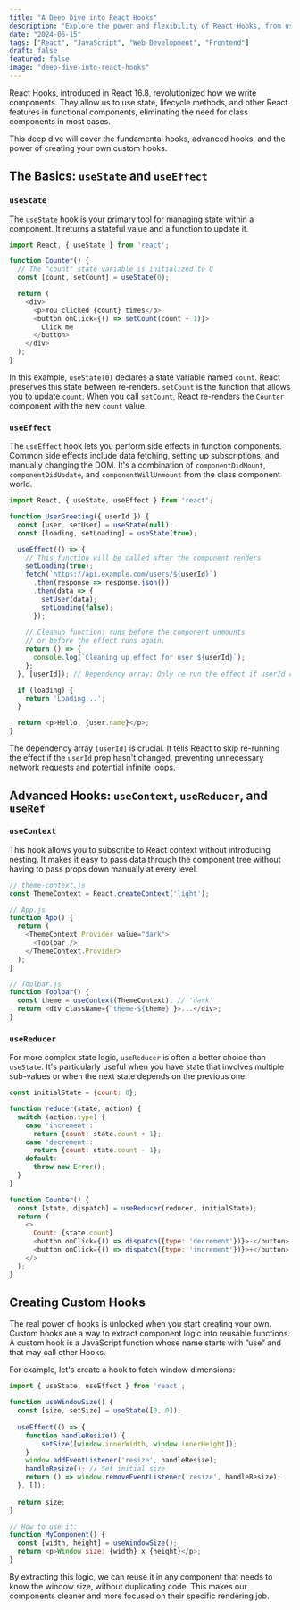 ```yaml
---
title: "A Deep Dive into React Hooks"
description: "Explore the power and flexibility of React Hooks, from useState and useEffect to creating your own custom hooks for maximum code reusability."
date: "2024-06-15"
tags: ["React", "JavaScript", "Web Development", "Frontend"]
draft: false
featured: false
image: "deep-dive-into-react-hooks"
---
```


React Hooks, introduced in React 16.8, revolutionized how we write components. They allow us to use state, lifecycle methods, and other React features in functional components, eliminating the need for class components in most cases.

This deep dive will cover the fundamental hooks, advanced hooks, and the power of creating your own custom hooks.

## The Basics: `useState` and `useEffect`

### `useState`

The `useState` hook is your primary tool for managing state within a component. It returns a stateful value and a function to update it.

```javascript
import React, { useState } from 'react';

function Counter() {
  // The "count" state variable is initialized to 0
  const [count, setCount] = useState(0);

  return (
    <div>
      <p>You clicked {count} times</p>
      <button onClick={() => setCount(count + 1)}>
        Click me
      </button>
    </div>
  );
}
```
In this example, `useState(0)` declares a state variable named `count`. React preserves this state between re-renders. `setCount` is the function that allows you to update `count`. When you call `setCount`, React re-renders the `Counter` component with the new `count` value.

### `useEffect`

The `useEffect` hook lets you perform side effects in function components. Common side effects include data fetching, setting up subscriptions, and manually changing the DOM. It's a combination of `componentDidMount`, `componentDidUpdate`, and `componentWillUnmount` from the class component world.

```javascript
import React, { useState, useEffect } from 'react';

function UserGreeting({ userId }) {
  const [user, setUser] = useState(null);
  const [loading, setLoading] = useState(true);

  useEffect(() => {
    // This function will be called after the component renders
    setLoading(true);
    fetch(`https://api.example.com/users/${userId}`)
      .then(response => response.json())
      .then(data => {
        setUser(data);
        setLoading(false);
      });
    
    // Cleanup function: runs before the component unmounts
    // or before the effect runs again.
    return () => {
      console.log(`Cleaning up effect for user ${userId}`);
    };
  }, [userId]); // Dependency array: Only re-run the effect if userId changes

  if (loading) {
    return 'Loading...';
  }

  return <p>Hello, {user.name}</p>;
}
```
The dependency array `[userId]` is crucial. It tells React to skip re-running the effect if the `userId` prop hasn't changed, preventing unnecessary network requests and potential infinite loops.

## Advanced Hooks: `useContext`, `useReducer`, and `useRef`

### `useContext`
This hook allows you to subscribe to React context without introducing nesting. It makes it easy to pass data through the component tree without having to pass props down manually at every level.

```javascript
// theme-context.js
const ThemeContext = React.createContext('light');

// App.js
function App() {
  return (
    <ThemeContext.Provider value="dark">
      <Toolbar />
    </ThemeContext.Provider>
  );
}

// Toolbar.js
function Toolbar() {
  const theme = useContext(ThemeContext); // 'dark'
  return <div className={`theme-${theme}`}>...</div>;
}
```

### `useReducer`
For more complex state logic, `useReducer` is often a better choice than `useState`. It's particularly useful when you have state that involves multiple sub-values or when the next state depends on the previous one.

```javascript
const initialState = {count: 0};

function reducer(state, action) {
  switch (action.type) {
    case 'increment':
      return {count: state.count + 1};
    case 'decrement':
      return {count: state.count - 1};
    default:
      throw new Error();
  }
}

function Counter() {
  const [state, dispatch] = useReducer(reducer, initialState);
  return (
    <>
      Count: {state.count}
      <button onClick={() => dispatch({type: 'decrement'})}>-</button>
      <button onClick={() => dispatch({type: 'increment'})}>+</button>
    </>
  );
}
```

## Creating Custom Hooks

The real power of hooks is unlocked when you start creating your own. Custom hooks are a way to extract component logic into reusable functions. A custom hook is a JavaScript function whose name starts with ”use” and that may call other Hooks.

For example, let's create a hook to fetch window dimensions:

```javascript
import { useState, useEffect } from 'react';

function useWindowSize() {
  const [size, setSize] = useState([0, 0]);
  
  useEffect(() => {
    function handleResize() {
        setSize([window.innerWidth, window.innerHeight]);
    }
    window.addEventListener('resize', handleResize);
    handleResize(); // Set initial size
    return () => window.removeEventListener('resize', handleResize);
  }, []);
  
  return size;
}

// How to use it:
function MyComponent() {
  const [width, height] = useWindowSize();
  return <p>Window size: {width} x {height}</p>;
}
```

By extracting this logic, we can reuse it in any component that needs to know the window size, without duplicating code. This makes our components cleaner and more focused on their specific rendering job.
